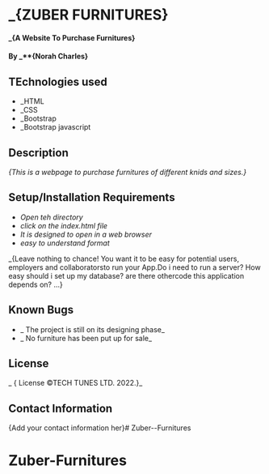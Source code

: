 # _{ZUBER FURNITURES}

#### _{A Website To Purchase Furnitures}

#### By _**{Norah Charles}

## TEchnologies used
* _HTML
* _CSS
* _Bootstrap
* _Bootstrap javascript

## Description
_{This is a webpage to purchase furnitures of different knids and sizes.}_

## Setup/Installation Requirements
* _Open teh directory_
* _click on the index.html file_
* _It is designed to open in a web browser_
* _easy to understand format_

_{Leave nothing to chance! You want it to be easy for potential users, employers and collaboratorsto run your App.Do i need to run a server? How easy should i set up my database? are there othercode this application depends on? ...}

## Known Bugs
* _ The project is still on its designing phase_
* _ No furniture has been put up for sale_

## License 
_ { License &copy;TECH TUNES LTD. 2022.}_

## Contact Information
{Add your contact information her}# Zuber--Furnitures
# Zuber-Furnitures
